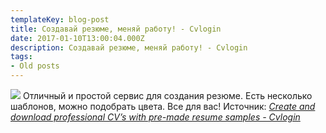 ```yaml
---
templateKey: blog-post
title: Создавай резюме, меняй работу! - Cvlogin
date: 2017-01-10T13:00:04.000Z
description: Создавай резюме, меняй работу! - Cvlogin
tags:
- Old posts
---
```


![](/img/2cf82f44-e9ad-40d5-be6d-dff50a3e1ede.png) Отличный и простой сервис для создания резюме. Есть несколько шаблонов, можно подобрать цвета. Все для вас! Источник: _[Create and download professional CV’s with pre-made resume samples - Cvlogin](https://cvlogin.com/)_